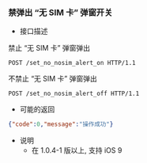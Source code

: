 ### 禁弹出 “无 SIM 卡” 弹窗开关

- 接口描述

禁止 “无 SIM 卡” 弹窗弹出
```
POST /set_no_nosim_alert_on HTTP/1.1
```
不禁止 “无 SIM 卡” 弹窗弹出
```
POST /set_no_nosim_alert_off HTTP/1.1
```

- 可能的返回

```json
{"code":0,"message":"操作成功"}
```

- 说明
    - 在 1.0.4-1 版以上, 支持 iOS 9
